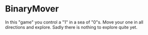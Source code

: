 # BinaryMover
In this "game" you control a "1" in a sea of "0"s. Move your one in all directions and explore. Sadly there is nothing to explore quite yet.
